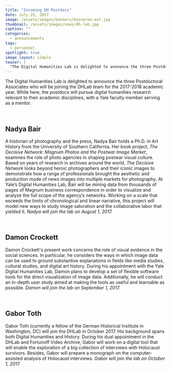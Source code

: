 ```yaml
---
title: "Incoming DH Postdocs"
date: July 25, 2017
image: /assets/images/banners/beinecke-ext.jpg
thumbnail: /assets/images/news/dh-lab.jpg
caption: ""
categories: 
  - announcements
tags: 
  - personnel
spotlight: true 
image_layout: simple
teaser: |
  "The Digital Humanities Lab is delighted to announce the three Postdoctoral Associates who will be joining the DHLab team for the 2017-2018 academic year. While here, the postdocs will pursue digital..."
---
```


<p>The Digital Humanities Lab is delighted to announce the three Postdoctoral Associates who will be joining the DHLab team for the 2017-2018 academic year. While here, the postdocs will pursue digital humanities research relevant to their academic disciplines, with a Yale faculty member serving as a mentor.</p><br/>

<h2 class='subheading'>Nadya Bair</h2>  
<p>A historian of photography and the press, Nadya Bair holds a Ph.D. in Art History from the University of Southern California. Her book project, <em>The Decisive Network: Magnum Photos and the Postwar Image Market</em>, examines the role of photo agencies in shaping postwar visual culture. Based on years of research in archives around the world, <em>The Decisive Network</em> looks beyond heroic photographers and their iconic images to demonstrate how a range of professionals brought the aesthetic and production mode of news images into multiple markets for photography. At Yale’s Digital Humanities Lab, Bair will be mining data from thousands of pages of Magnum business correspondence in order to visualize and analyze the full scope of the agency’s networks. Working on a scale that exceeds the limits of chronological and linear narrative, this project will model new ways to study image saturation and the collaborative labor that yielded it.
<em>Nadya will join the lab on August 1, 2017.</em></p><br/>


<h2 class='subheading'>Damon Crockett</h2>  
<p>Damon Crockett's present work concerns the role of visual evidence in the social sciences. In particular, he considers the ways in which image data can be used to ground substantive explanations in fields like media studies, cultural studies, and digital art history. During his appointment with the Yale Digital Humanities Lab, Damon plans to develop a set of flexible software tools for the direct visualization of image data. Additionally, he will conduct an in-depth user study aimed at making the tools as useful and learnable as possible.
<em>Damon will join the lab on September 1, 2017.</em></p><br/>


<h2 class='subheading'>Gabor Toth</h2>  
<p>Gabor Toth (currently a fellow of the German Historical Institute in Washington, DC) will join the DHLab in October 2017. His background spans both Digital Humanities and History. During his dual appointment in the DHLab and Fortunoff Video Archive, Gabor will work on a digital tool that will enable the exploration of a big collection of interviews with Holocaust survivors. Besides, Gabor will prepare a monograph on the computer-assisted analysis of Holocaust interviews.
<em>Gabor will join the lab on October 1, 2017.</em></p>